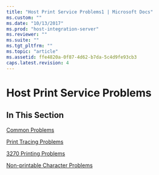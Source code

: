 ```yaml
---
title: "Host Print Service Problems1 | Microsoft Docs"
ms.custom: ""
ms.date: "10/13/2017"
ms.prod: "host-integration-server"
ms.reviewer: ""
ms.suite: ""
ms.tgt_pltfrm: ""
ms.topic: "article"
ms.assetid: ffe4820a-0f87-4d62-b7da-5c4d9fe93cb3
caps.latest.revision: 4
---
```

# Host Print Service Problems
## In This Section  
 [Common Problems](../core/common-problems.md)  
  
 [Print Tracing Problems](../core/print-tracing-problems.md)  
  
 [3270 Printing Problems](../core/3270-printing-problems.md)  
  
 [Non-printable Character Problems](../core/non-printable-character-problems.md)